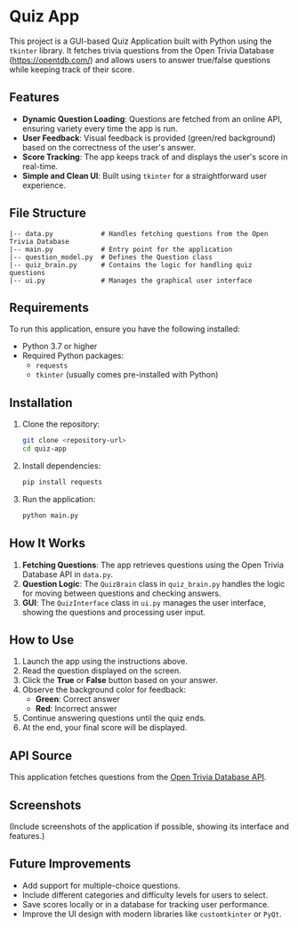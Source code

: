 # Quiz App

This project is a GUI-based Quiz Application built with Python using the `tkinter` library. It fetches trivia questions from the Open Trivia Database (https://opentdb.com/) and allows users to answer true/false questions while keeping track of their score.

## Features

- **Dynamic Question Loading**: Questions are fetched from an online API, ensuring variety every time the app is run.
- **User Feedback**: Visual feedback is provided (green/red background) based on the correctness of the user's answer.
- **Score Tracking**: The app keeps track of and displays the user's score in real-time.
- **Simple and Clean UI**: Built using `tkinter` for a straightforward user experience.

## File Structure

```plaintext
|-- data.py            # Handles fetching questions from the Open Trivia Database
|-- main.py            # Entry point for the application
|-- question_model.py  # Defines the Question class
|-- quiz_brain.py      # Contains the logic for handling quiz questions
|-- ui.py              # Manages the graphical user interface
```

## Requirements

To run this application, ensure you have the following installed:

- Python 3.7 or higher
- Required Python packages:
  - `requests`
  - `tkinter` (usually comes pre-installed with Python)

## Installation

1. Clone the repository:

   ```bash
   git clone <repository-url>
   cd quiz-app
   ```

2. Install dependencies:

   ```bash
   pip install requests
   ```

3. Run the application:

   ```bash
   python main.py
   ```

## How It Works

1. **Fetching Questions**: The app retrieves questions using the Open Trivia Database API in `data.py`.
2. **Question Logic**: The `QuizBrain` class in `quiz_brain.py` handles the logic for moving between questions and checking answers.
3. **GUI**: The `QuizInterface` class in `ui.py` manages the user interface, showing the questions and processing user input.

## How to Use

1. Launch the app using the instructions above.
2. Read the question displayed on the screen.
3. Click the **True** or **False** button based on your answer.
4. Observe the background color for feedback:
   - **Green**: Correct answer
   - **Red**: Incorrect answer
5. Continue answering questions until the quiz ends.
6. At the end, your final score will be displayed.

## API Source

This application fetches questions from the [Open Trivia Database API](https://opentdb.com/).

## Screenshots

(Include screenshots of the application if possible, showing its interface and features.)

## Future Improvements

- Add support for multiple-choice questions.
- Include different categories and difficulty levels for users to select.
- Save scores locally or in a database for tracking user performance.
- Improve the UI design with modern libraries like `customtkinter` or `PyQt`.



